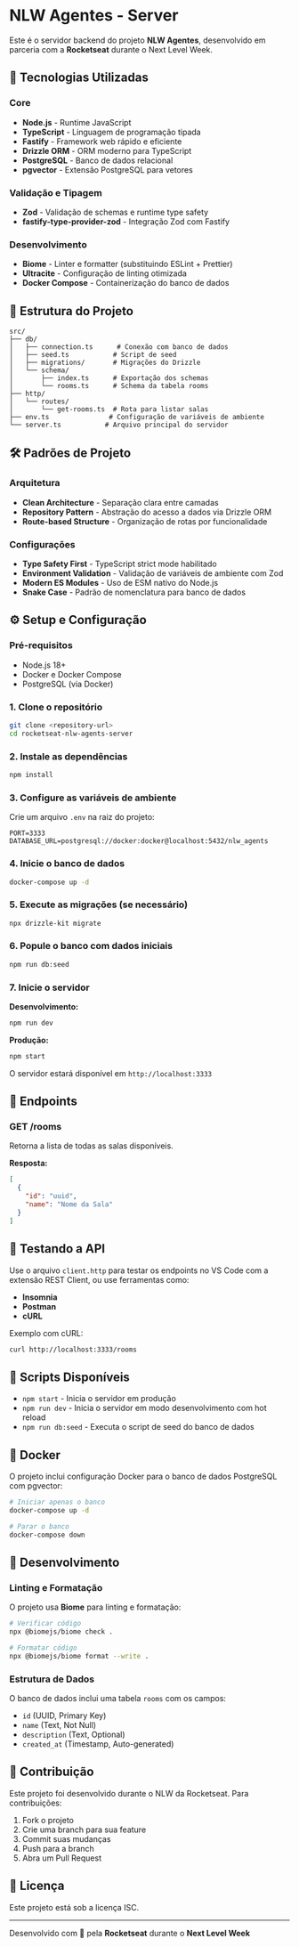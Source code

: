# NLW Agentes - Server

Este é o servidor backend do projeto **NLW Agentes**, desenvolvido em parceria com a **Rocketseat** durante o Next Level Week.

## 🚀 Tecnologias Utilizadas

### Core
- **Node.js** - Runtime JavaScript
- **TypeScript** - Linguagem de programação tipada
- **Fastify** - Framework web rápido e eficiente
- **Drizzle ORM** - ORM moderno para TypeScript
- **PostgreSQL** - Banco de dados relacional
- **pgvector** - Extensão PostgreSQL para vetores

### Validação e Tipagem
- **Zod** - Validação de schemas e runtime type safety
- **fastify-type-provider-zod** - Integração Zod com Fastify

### Desenvolvimento
- **Biome** - Linter e formatter (substituindo ESLint + Prettier)
- **Ultracite** - Configuração de linting otimizada
- **Docker Compose** - Containerização do banco de dados

## 📁 Estrutura do Projeto

```
src/
├── db/
│   ├── connection.ts      # Conexão com banco de dados
│   ├── seed.ts           # Script de seed
│   ├── migrations/       # Migrações do Drizzle
│   └── schema/
│       ├── index.ts      # Exportação dos schemas
│       └── rooms.ts      # Schema da tabela rooms
├── http/
│   └── routes/
│       └── get-rooms.ts  # Rota para listar salas
├── env.ts               # Configuração de variáveis de ambiente
└── server.ts           # Arquivo principal do servidor
```

## 🛠️ Padrões de Projeto

### Arquitetura
- **Clean Architecture** - Separação clara entre camadas
- **Repository Pattern** - Abstração do acesso a dados via Drizzle ORM
- **Route-based Structure** - Organização de rotas por funcionalidade

### Configurações
- **Type Safety First** - TypeScript strict mode habilitado
- **Environment Validation** - Validação de variáveis de ambiente com Zod
- **Modern ES Modules** - Uso de ESM nativo do Node.js
- **Snake Case** - Padrão de nomenclatura para banco de dados

## ⚙️ Setup e Configuração

### Pré-requisitos
- Node.js 18+ 
- Docker e Docker Compose
- PostgreSQL (via Docker)

### 1. Clone o repositório
```bash
git clone <repository-url>
cd rocketseat-nlw-agents-server
```

### 2. Instale as dependências
```bash
npm install
```

### 3. Configure as variáveis de ambiente
Crie um arquivo `.env` na raiz do projeto:
```env
PORT=3333
DATABASE_URL=postgresql://docker:docker@localhost:5432/nlw_agents
```

### 4. Inicie o banco de dados
```bash
docker-compose up -d
```

### 5. Execute as migrações (se necessário)
```bash
npx drizzle-kit migrate
```

### 6. Popule o banco com dados iniciais
```bash
npm run db:seed
```

### 7. Inicie o servidor

**Desenvolvimento:**
```bash
npm run dev
```

**Produção:**
```bash
npm start
```

O servidor estará disponível em `http://localhost:3333`

## 📡 Endpoints

### GET /rooms
Retorna a lista de todas as salas disponíveis.

**Resposta:**
```json
[
  {
    "id": "uuid",
    "name": "Nome da Sala"
  }
]
```

## 🧪 Testando a API

Use o arquivo `client.http` para testar os endpoints no VS Code com a extensão REST Client, ou use ferramentas como:

- **Insomnia**
- **Postman**
- **cURL**

Exemplo com cURL:
```bash
curl http://localhost:3333/rooms
```

## 🔧 Scripts Disponíveis

- `npm start` - Inicia o servidor em produção
- `npm run dev` - Inicia o servidor em modo desenvolvimento com hot reload
- `npm run db:seed` - Executa o script de seed do banco de dados

## 🐳 Docker

O projeto inclui configuração Docker para o banco de dados PostgreSQL com pgvector:

```bash
# Iniciar apenas o banco
docker-compose up -d

# Parar o banco
docker-compose down
```

## 📝 Desenvolvimento

### Linting e Formatação
O projeto usa **Biome** para linting e formatação:

```bash
# Verificar código
npx @biomejs/biome check .

# Formatar código
npx @biomejs/biome format --write .
```

### Estrutura de Dados
O banco de dados inclui uma tabela `rooms` com os campos:
- `id` (UUID, Primary Key)
- `name` (Text, Not Null)
- `description` (Text, Optional)
- `created_at` (Timestamp, Auto-generated)

## 🤝 Contribuição

Este projeto foi desenvolvido durante o NLW da Rocketseat. Para contribuições:

1. Fork o projeto
2. Crie uma branch para sua feature
3. Commit suas mudanças
4. Push para a branch
5. Abra um Pull Request

## 📄 Licença

Este projeto está sob a licença ISC.

---

Desenvolvido com 💜 pela **Rocketseat** durante o **Next Level Week** 